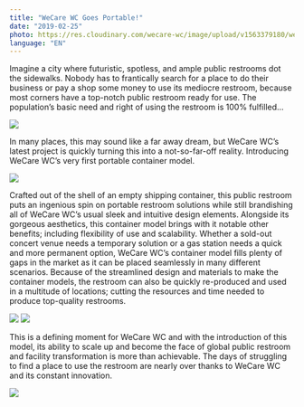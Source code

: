 ```yaml
---
title: "WeCare WC Goes Portable!"
date: "2019-02-25"
photo: https://res.cloudinary.com/wecare-wc/image/upload/v1563379180/wecarewc%20portable/wecarewc-portable-teaser-1.jpg
language: "EN"
---
```


Imagine a city where futuristic, spotless, and ample public restrooms dot the sidewalks. Nobody has to frantically search for a place to do their business or pay a shop some money to use its mediocre restroom, because most corners have a top-notch public restroom ready for use. The population’s basic need and right of using the restroom is 100% fulfilled…

![](https://res.cloudinary.com/wecare-wc/image/upload/v1559136526/wecarewc%20portable/wecarewc-portable-sink.jpg)

In many places, this may sound like a far away dream, but WeCare WC’s latest project is quickly turning this into a not-so-far-off reality. Introducing WeCare WC’s very first portable container model.

![](https://res.cloudinary.com/wecare-wc/image/upload/v1559136510/wecarewc%20portable/190122_WeCare_xCube_131_iwmixe.jpg)

Crafted out of the shell of an empty shipping container, this public restroom puts an ingenious spin on portable restroom solutions while still brandishing all of WeCare WC’s usual sleek and intuitive design elements. Alongside its gorgeous aesthetics, this container model brings with it notable other benefits; including flexibility of use and scalability. Whether a sold-out concert venue needs a temporary solution or a gas station needs a quick and more permanent option, WeCare WC’s container model fills plenty of gaps in the market as it can be placed seamlessly in many different scenarios. Because of the streamlined design and materials to make the container models, the restroom can also be quickly re-produced and used in a multitude of locations; cutting the resources and time needed to produce top-quality restrooms.

![](https://res.cloudinary.com/wecare-wc/image/upload/v1559136510/wecarewc%20portable/wecarewc-portable-toilet.jpg)
![](https://res.cloudinary.com/wecare-wc/image/upload/v1559136510/wecarewc%20portable/wecarewc-portable-shower.jpg)

This is a defining moment for WeCare WC and with the introduction of this model, its ability to scale up and become the face of global public restroom and facility transformation is more than achievable. The days of struggling to find a place to use the restroom are nearly over thanks to WeCare WC and its constant innovation.

![](https://res.cloudinary.com/wecare-wc/image/upload/v1559136512/wecarewc%20portable/190122_WeCare_xCube_190_l5eflh.jpg)

